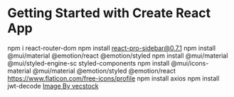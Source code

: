 # Getting Started with Create React App
npm i react-router-dom
npm install react-pro-sidebar@0.7.1
npm install @mui/material @emotion/react @emotion/styled
npm install @mui/material @mui/styled-engine-sc styled-components
npm install @mui/icons-material @mui/material @emotion/styled @emotion/react
https://www.flaticon.com/free-icons/profile
npm install axios
npm install jwt-decode
<a href="https://www.freepik.com/free-ai-image/sky-high-adventure-soaring-mountain-landscape-generated-by-ai_41295846.htm#&position=11&from_view=collections">Image By vecstock</a>
